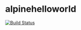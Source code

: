 # alpinehelloworld

[![Build Status](https://a616-185-116-129-161.ngrok-free.app/buildStatus/icon?job=Deployment)](https://a616-185-116-129-161.ngrok-free.app/job/Deployment/)